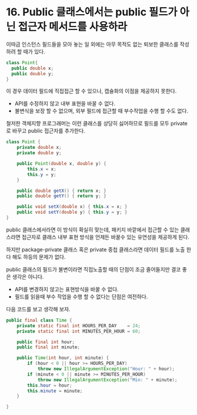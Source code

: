 # 16. Public 클래스에서는 public 필드가 아닌 접근자 메서드를 사용하라



이따금 인스턴스 필드들을 모아 놓는 일 외에는 아무 목적도 없는 퇴보한 클래스를 작성하려 할 때가 있다.

~~~JAVA
class Point{
  public double x;
  public double y;
}
~~~



이 경우 데이터 필드에 직접접근 할 수 있으나, 캡슐화의 이점을 제공하지 못한다.

* API를 수정하지 않고 내부 표현을 바꿀 수 없다.
* 불변식을 보장 할 수 없으며, 외부 필드에 접근할 때 부수작업을 수행 할 수도 없다.



철저한 객체지향 프로그래머는 이런 클래스를 상당히 싫어하므로 필드를 모두 private로 바꾸고 public 접근자를 추가한다.

~~~java
class Point {
    private double x;
    private double y;

    public Point(double x, double y) {
        this.x = x;
        this.y = y;
    }

    public double getX() { return x; }
    public double getY() { return y; }

    public void setX(double x) { this.x = x; }
    public void setY(double y) { this.y = y; }
}
~~~

 public 클래스에서라면 이 방식이 확실히 맞는데, 패키지 바깥에서 접근할 수 있는 클래스라면 접근자로 클래스 내부 표현 방식을 언제든 바꿀수 있는 유연성을 제공하게 된다.

하지만 package-private 클래스 혹은 private 중첩 클래스라면 데이터 필드를 노출 한다 해도 하등의 문제가 없다.



public 클래스의 필드가 불변이라면 직접노출할 때의 단점이 조금 줄어들지만 결코 좋은 생각은 아니다.

* API를 변경하지 않고는 표현방식을 바꿀 수 없다.
*  필드를 읽을때 부수 작업을 수행 할 수 없다는 단점은 여전하다. 

다음 코드를 보고 생각해 보자.

~~~java
public final class Time {
    private static final int HOURS_PER_DAY    = 24;
    private static final int MINUTES_PER_HOUR = 60;

    public final int hour;
    public final int minute;

    public Time(int hour, int minute) {
        if (hour < 0 || hour >= HOURS_PER_DAY)
            throw new IllegalArgumentException("Hour: " + hour);
        if (minute < 0 || minute >= MINUTES_PER_HOUR)
            throw new IllegalArgumentException("Min: " + minute);
        this.hour = hour;
        this.minute = minute;
    }

}
~~~


